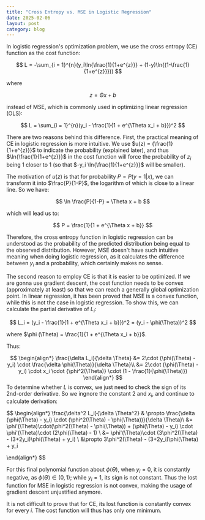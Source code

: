 ```yaml
---
title: "Cross Entropy vs. MSE in Logistic Regression"
date: 2025-02-06
layout: post
category: blog
---
```



In logistic regression's optimization problem, we use the cross entropy (CE) function as the cost function:

$$
L = -\sum_{i = 1}^{n}(y_i\ln{\frac{1}{1+e^{z}}} + (1-y)\ln{(1-\frac{1}{1+e^{z}}}))
$$

where

$$
z = \Theta x + b
$$

instead of MSE, which is commonly used in optimizing linear regression (OLS):

$$
L = \sum_{i = 1}^{n}(y_i - \frac{1}{1 + e^{\Theta x_i + b}})^2
$$

There are two reasons behind this difference. First, the practical meaning of CE in logistic regression is more intuitive. We use $u(z) = {\frac{1}{1+e^{z}}}$ to indicate the probability (explained later), and thus $\ln{\frac{1}{1+e^{z}}}$ in the cost function will force the probability of $z_i$ being 1 closer to 1 (so that $-y_i \ln{\frac{1}{1+e^{z}}}$ will be smaller). 

The motivation of $u(z)$ is that for probability $P = P(y = 1 | x)$, we can transform it into $\frac{P}{1-P}$, the logarithm of which is close to a linear line. So we have:

$$
\ln \frac{P}{1-P} = \Theta x + b
$$

which will lead us to:

$$
P = \frac{1}{1 + e^{\Theta x + b}}
$$

Therefore, the cross entropy function in logistic regression can be understood as the probability of the predicted distribution being equal to the observed distribution. However, MSE doesn't have such intuitive meaning when doing logistic regression, as it calculates the difference between $y_i$ and a probability, which certainly makes no sense.

The second reason to employ CE is that it is easier to be optimized. If we are gonna use gradient descent, the cost function needs to be convex (approximately at least) so that we can reach a generally global optimization point. In linear regression, it has been proved that MSE is a convex function, while this is not the case in logistic regression. To show this, we can calculate the partial derivative of $L_i$:

$$
L_i = (y_i - \frac{1}{1 + e^{\Theta x_i + b}})^2 
= (y_i - \phi(\Theta))^2
$$

where $\phi (\Theta) = \frac{1}{1 + e^{\Theta x_i + b}}$.

Thus:

$$
\begin{align*}
\frac{\delta L_i}{\delta \Theta} &= 
2\cdot (\phi(\Theta) - y_i) \cdot \frac{\delta \phi(\Theta)}{\delta \Theta}\\
&=
2\cdot (\phi(\Theta) - y_i) \cdot x_i \cdot {\phi^2(\Theta)} \cdot (1 - \frac{1}{\phi(\Theta)})
\end{align*}
$$
To determine whether $L$ is convex, we just need to check the sign of its 2nd-order derivative. So we ingnore the constant $2$ and $x_i$, and continue to calculate derivation:

$$
\begin{align*}
\frac{\delta^2 L_i}{\delta \Theta^2} & \propto
\frac{\delta (\phi(\Theta) - y_i) \cdot (\phi^2(\Theta) - \phi(\Theta))}{\delta \Theta}\\ &=
\phi'(\Theta)\cdot(\phi^2(\Theta) - \phi(\Theta)) + (\phi(\Theta) - y_i) \cdot \phi'(\Theta)\cdot (2\phi(\Theta) - 1) \\ &=
\phi'(\Theta)\cdot (3\phi^2(\Theta) - (3+2y_i)\phi(\Theta) + y_i) \\ &\propto
3\phi^2(\Theta) - (3+2y_i)\phi(\Theta) + y_i

\end{align*}
$$

For this final polynomial function about $\phi(\Theta)$, when $y_i = 0$, it is constantly negative, as $\phi(\Theta) \in (0, 1)$; while $y_i = 1$, its sign is not constant. Thus the lost function for MSE in logistic regression is not convex, making the usage of gradient descent unjustified anymore.

It is not difficult to prove that for CE, its lost function is constantly convex for every $i$. The cost function will thus has only one minimum. 

